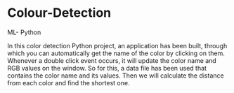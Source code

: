 # Colour-Detection
ML- Python 

In this color detection Python project, an application has been built, through which you can automatically get the name of the color by clicking on them. Whenever a double click event occurs, it will update the color name and RGB values on the window. So for this, a data file has been used that contains the color name and its values. Then we will calculate the distance from each color and find the shortest one.
